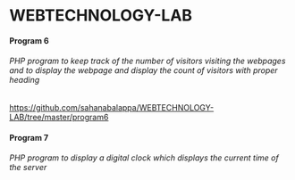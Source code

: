 # WEBTECHNOLOGY-LAB

#### Program 6
###### PHP program to keep track of the number of visitors visiting the webpages and to display the webpage and display the count of visitors with proper heading
https://github.com/sahanabalappa/WEBTECHNOLOGY-LAB/tree/master/program6
#### Program 7
###### PHP program to display a digital clock which displays the current time of the server



